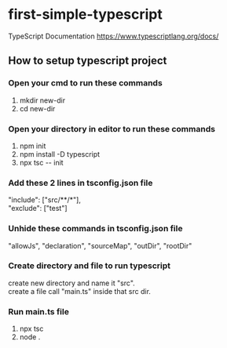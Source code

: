 # first-simple-typescript
TypeScript Documentation https://www.typescriptlang.org/docs/

## How to setup typescript project
### Open your cmd to run these commands
1. mkdir new-dir 
2. cd new-dir 

### Open your directory in editor to run these commands
1. npm init
2. npm install -D typescript
3. npx tsc -- init

### Add these 2 lines in tsconfig.json file
"include": ["src/**/*"], <br/>
"exclude": ["test"]

### Unhide these commands in tsconfig.json file
"allowJs", "declaration", "sourceMap", "outDir", "rootDir"

### Create directory and file to run typescript
create new directory and name it "src". <br/>
create a file call "main.ts" inside that src dir.

### Run main.ts file
1. npx tsc
2. node .






